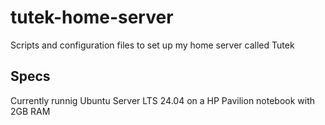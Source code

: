 # tutek-home-server
Scripts and configuration files to set up my home server called Tutek

## Specs
Currently runnig Ubuntu Server LTS 24.04 on a HP Pavilion notebook with 2GB RAM
